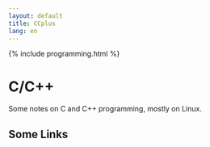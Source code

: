 ```yaml
---
layout: default
title: CCplus
lang: en
---
```

{% include programming.html %}

# C/C++
Some notes on C and C++ programming, mostly on Linux.

## Some Links
    

